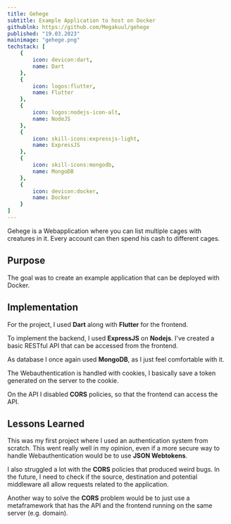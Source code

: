 ```yaml
---
title: Gehege
subtitle: Example Application to host on Docker
githublnk: https://github.com/Megakuul/gehege
published: "19.03.2023"
mainimage: "gehege.png"
techstack: [
    {
        icon: devicon:dart,
        name: Dart
    },
    {
        icon: logos:flutter,
        name: Flutter
    },
    {
        icon: logos:nodejs-icon-alt,
        name: NodeJS
    },
    {
        icon: skill-icons:expressjs-light,
        name: ExpressJS
    },
    {
        icon: skill-icons:mongodb,
        name: MongoDB
    },
    {
        icon: devicon:docker,
        name: Docker
    }
]
---
```


Gehege is a Webapplication where you can list multiple cages with creatures in it. Every account can then spend his cash to different cages.

## Purpose

The goal was to create an example application that can be deployed with Docker.

## Implementation

For the project, I used **Dart** along with **Flutter** for the frontend. 

To implement the backend, I used **ExpressJS** on **Nodejs**. I've created a basic RESTful API that can be accessed from the frontend.

As database I once again used **MongoDB**, as I just feel comfortable with it.

The Webauthentication is handled with cookies, I basically save a token generated on the server to the cookie.

On the API I disabled **CORS** policies, so that the frontend can access the API.

## Lessons Learned

This was my first project where I used an authentication system from scratch. This went really well in my opinion, even if a more secure way to handle Webauthentication would be to use **JSON Webtokens**.

I also struggled a lot with the **CORS** policies that produced weird bugs. In the future, I need to check if the source, destination and potential middleware all allow requests related to the application. 

Another way to solve the **CORS** problem would be to just use a metaframework that has the API and the frontend running on the same server (e.g. domain).